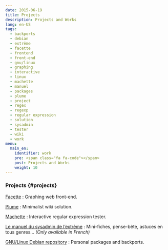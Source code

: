 ```yaml
---
date: 2015-06-19
title: Projects
description: Projects and Works
lang: en-US
tags:
  - backports
  - debian
  - extrême
  - facette
  - frontend
  - front-end
  - gnu/linux
  - graphing
  - interactive
  - linux
  - machette
  - manuel
  - packages
  - plume
  - project
  - regex
  - regexp
  - regular expression
  - solution
  - sysadmin
  - tester
  - wiki
  - work
menu:
  main_en:
    identifier: work
    pre: <span class="fa fa-code"></span>
    post: Projects and Works
    weight: 10
---
```


### Projects {#projects}

[Facette](https://facette.io/)
:   Graphing web front-end.

[Plume](https://github.com/vbatoufflet/plume)
:   Minimalist wiki solution.

[Machette](https://github.com/vbatoufflet/machette)
:   Interactive regular expression tester.

[Le manuel du sysadmin de l’extrême](http://wiki.soolbox.net/SysadminTips)
:   Mini-fiches, pense-bête, astuces en tous genres… _(Only available in French)_

[GNU/Linux Debian repository](en/work/debian/)
:   Personal packages and backports.
